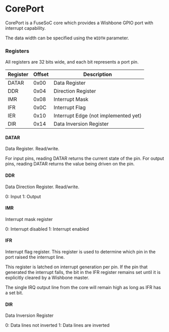# CorePort

CorePort is a FuseSoC core which provides a Wishbone GPIO port with interrupt capability.

The data width can be specified using the `WIDTH` parameter.

### Registers

All registers are 32 bits wide, and each bit represents a port pin.

| Register | Offset  | Description                          |
|----------|---------|--------------------------------------|
| DATAR    | 0x00    | Data Register                        |
| DDR      | 0x04    | Direction Register                   |
| IMR      | 0x08    | Interrupt Mask                       |
| IFR      | 0x0C    | Interrupt Flag                       |
| IER      | 0x10    | Interrupt Edge (not implemented yet) |
| DIR      | 0x14    | Data Inversion Register              |

#### DATAR

Data Register. Read/write.

For input pins, reading DATAR returns the current state of the pin.
For output pins, reading DATAR returns the value being driven on the pin.

#### DDR

Data Direction Register. Read/write.

0: Input
1: Output

#### IMR

Interrupt mask register

0: Interrupt disabled
1: Interrupt enabled

#### IFR

Interrupt flag register. This register is used to determine which pin in the port raised the interrupt line.

This register is latched on interrupt generation per pin. If the pin that generated the interrupt falls, the bit in the IFR register remains set until it is explicitly cleared by a Wishbone master.

The single IRQ output line from the core will remain high as long as IFR has a set bit.

#### DIR

Data Inversion Register

0: Data lines not inverted
1: Data lines are inverted


